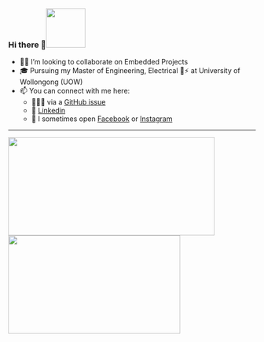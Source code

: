 ### Hi there 👋<img src="https://media.giphy.com/media/31vamYdZV5ISQ/giphy.gif" width="80px">
<div align="left">
<!--
**utkarshsethi/utkarshsethi** is a ✨ _special_ ✨ repository because its `README.md` (this file) appears on your GitHub profile.

Here are some ideas to get you started:
-->

<!-- - 🔭 I’m currently working on ... -->
<!-- - 🌱 I’m currently learning ... -->
- 🤝🏼 I’m looking to collaborate on Embedded Projects
- 🎓 Pursuing my Master of Engineering, Electrical 🔌⚡ at University of Wollongong (UOW)
- 📫 You can connect with me here:
  - 👩🏻‍💻 via a [GitHub issue](https://github.com/utkarshsethi/utkarshsethi/issues)
  - 💼 [Linkedin](https://www.linkedin.com/in/utkarshsethi/)
  - 💬 I sometimes open [Facebook](https://www.facebook.com/hsraktu.ihtes/) or [Instagram](https://www.instagram.com/hsraktu.ihtes/)
<!--
- 😄 Pronouns: ...
- ⚡ Fun fact: ...
-->

<hr>
<a href="https://github.com/anuraghazra/github-readme-stats" target="_blank">
<img align="center" alt="" width="420" height="200" src="https://github-readme-stats.vercel.app/api?username=utkarshsethi&show_icons=true&include_all_commits=true&theme=apprentice&hide_border=true">

<img align="center" alt="" width="350" height="200" src="https://github-readme-stats.vercel.app/api/top-langs/?username=utkarshsethi&show_icons=true&layout=compact&include_all_commits=true&theme=apprentice&hide_border=true&hide=pascal,roff">
</a>


<!-- Inspired by https://github.com/austintraver/austintraver -->
